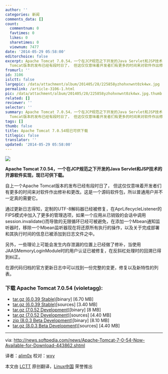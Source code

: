```yaml
---
author: ''
categories: 新闻
comments_data: []
count:
  commentnum: 0
  favtimes: 0
  likes: 0
  sharetimes: 0
  viewnum: 7477
date: '2014-05-29 05:58:00'
editorchoice: false
excerpt: Apache Tomcat 7.0.54，一个在JCP规范之下开发的Java Servlet和JSP技术的开源软件实现，现已可供下载。 自上一个Apache
  Tomcat版本的发布已经有段时日了， 但这仅仅意味着开发者们有更多的时间来对软件作出修补和更改。这是一个源码软件包，所以普通用户并不一定真的需要它。 通过更新日志得知，定制的UTF-8解码器已经被修复，在AprLifecycleListener的FIPS模式中加入了更多的管理选项，如果一个应用从已销毁的会话中调用session.invalidate()而导致的无限循环已经可被避免，在添加一个Mbean通知监听器时，移除一个Mbean监听器现在将还原
fromurl: ''
id: 3106
islctt: false
largepic: /data/attachment/album/201405/28/225858yzhohxnwnt0zk4wx.jpg
permalink: /article-3106-1.html
pic: /data/attachment/album/201405/28/225858yzhohxnwnt0zk4wx.jpg.thumb.jpg
related: []
reviewer: ''
selector: ''
summary: Apache Tomcat 7.0.54，一个在JCP规范之下开发的Java Servlet和JSP技术的开源软件实现，现已可供下载。 自上一个Apache
  Tomcat版本的发布已经有段时日了， 但这仅仅意味着开发者们有更多的时间来对软件作出修补和更改。这是一个源码软件包，所以普通用户并不一定真的需要它。 通过更新日志得知，定制的UTF-8解码器已经被修复，在AprLifecycleListener的FIPS模式中加入了更多的管理选项，如果一个应用从已销毁的会话中调用session.invalidate()而导致的无限循环已经可被避免，在添加一个Mbean通知监听器时，移除一个Mbean监听器现在将还原
tags: []
thumb: false
title: Apache Tomcat 7.0.54现已可供下载
titlepic: false
translator: ''
updated: '2014-05-29 05:58:00'
---
```


![](/data/attachment/album/201405/28/225858yzhohxnwnt0zk4wx.jpg)


**Apache Tomcat 7.0.54，一个在JCP规范之下开发的Java Servlet和JSP技术的开源软件实现，现已可供下载。**


自上一个Apache Tomcat版本的发布已经有段时日了， 但这仅仅意味着开发者们有更多的时间来对软件作出修补和更改。这是一个源码软件包，所以普通用户并不一定真的需要它。


通过更新日志得知，定制的UTF-8解码器已经被修复，在AprLifecycleListener的FIPS模式中加入了更多的管理选项，如果一个应用从已销毁的会话中调用session.invalidate()而导致的无限循环已经可被避免，在添加一个Mbean通知监听器时，移除一个Mbean监听器现在将还原所有执行的操作，以及关于完成部署和其执行时间的信息已被添加到日志文件之中。


另外，一些理论上可能会发生内存泄漏的位置上已经做了修补，当使用JAASMemoryLoginModule时的用户认证已被修复，在反斜杠处理时的回溯已得到纠正。


在源代码归档的官方更新日志中可以找到一份完整的变更，修复以及新特性的列表。


### 下载 Apache Tomcat 7.0.54 (violetagg):


* [tar.gz (6.0.39 Stable)](http://mirrors.hostingromania.ro/apache.org/tomcat/tomcat-6/v6.0.39/bin/apache-tomcat-6.0.39.tar.gz)[binary] [6.70 MB]
* [tar.gz (6.0.39 Stable)](http://mirrors.hostingromania.ro/apache.org/tomcat/tomcat-6/v6.0.39/src/apache-tomcat-6.0.39-src.tar.gz)[sources] [3.40 MB]
* [tar.gz (7.0.52 Development)](http://www.apache.org/dist/tomcat/tomcat-7/v7.0.52/bin/apache-tomcat-7.0.52.tar.gz)[binary] [8 MB]
* [tar.gz (7.0.52 Development)](http://www.apache.org/dist/tomcat/tomcat-7/v7.0.52/src/apache-tomcat-7.0.52-src.tar.gz)[sources] [4.40 MB]
* [zip (8.0.3 Beta Development)](http://mirrors.hostingromania.ro/apache.org/tomcat/tomcat-8/v8.0.3/bin/apache-tomcat-8.0.3.tar.gz)[binary] [8.10 MB]
* [tar.gz (8.0.3 Beta Development)](http://mirrors.hostingromania.ro/apache.org/tomcat/tomcat-8/v8.0.3/src/apache-tomcat-8.0.3-src.tar.gz)[sources] [4.40 MB]




---


via: <http://news.softpedia.com/news/Apache-Tomcat-7-0-54-Now-Available-for-Download-443862.shtml>


译者：[alim0x](https://github.com/alim0x) 校对：[wxy](https://github.com/wxy)


本文由 [LCTT](https://github.com/LCTT/TranslateProject) 原创翻译，[Linux中国](http://linux.cn/) 荣誉推出